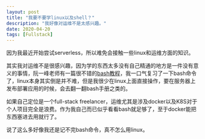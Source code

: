 ```yaml
---
layout: post
title: "我要不要学linux以及shell？"
description: "我好像对运维不是太感兴趣。"
date: 2020-04-20
tags: [Fullstack]
---
```


因为我最近开始尝试serverless，所以难免会接触一些linux和运维方面的知识。

<!--more-->

其实我对运维不是很感兴趣，因为学的东西太多没有自己精通的地方是一件没有意义的事情，阮一峰老师有一篇很不错的[bash教程](https://wangdoc.com/bash/index.html)，我一口气复习了一下bash命令了，linux本身其实倒是并不难，但是我很少在linux上面直接操作，要在服务器上发布部署应用的时候，会去翻一翻bash手册之类的。

如果自己定位是一个full-stack freelancer，运维尤其是涉及docker以及K8S对于个人项目完全是浪费。作为我自己而已似乎看看bash就足够了，至于docker能把东西塞进去用就行了。

说了这么多好像我还是记不完bash命令，真不怎么用linux。